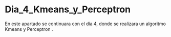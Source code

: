 # Dia_4_Kmeans_y_Perceptron
En este apartado se  continuara con el día 4, donde se realizara un algoritmo Kmeans y Perceptron .
